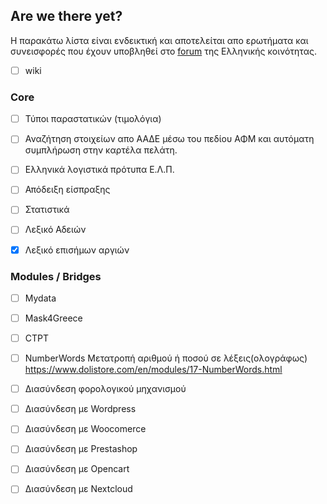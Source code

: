 ## Are we there yet?

Η παρακάτω λίστα είναι ενδεικτική και αποτελείται απο ερωτήματα και συνεισφορές που έχουν υποβληθεί στο [forum](https://www.dolibarr.gr/foroum/index.html) της Ελληνικής κοινότητας.

- [ ] wiki


### Core

- [ ] Τύποι παραστατικών (τιμολόγια)


- [ ] Αναζήτηση στοιχείων απο ΑΑΔΕ μέσω του πεδίου ΑΦΜ και αυτόματη συμπλήρωση στην καρτέλα πελάτη.


- [ ] Ελληνικά λογιστικά πρότυπα Ε.Λ.Π.


- [ ] Απόδειξη είσπραξης




- [ ] Στατιστικά


- [ ] Λεξικό Αδειών

- [x] Λεξικό επισήμων αργιών

### Modules / Bridges

- [ ] Mydata


- [ ] Mask4Greece


- [ ] CTPT


- [ ] NumberWords
Μετατροπή αριθμού ή ποσού σε λέξεις(ολογράφως)
https://www.dolistore.com/en/modules/17-NumberWords.html


- [ ] Διασύνδεση φορολογικού μηχανισμού


- [ ] Διασύνδεση με Wordpress


- [ ] Διασύνδεση με Woocomerce


- [ ] Διασύνδεση με Prestashop

- [ ] Διασύνδεση με Opencart


- [ ] Διασύνδεση με Nextcloud

